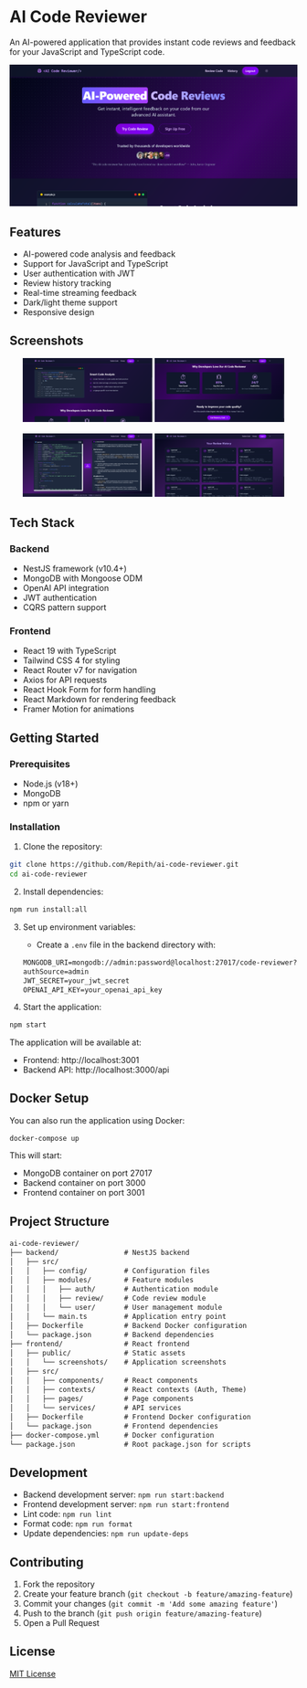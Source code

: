 # AI Code Reviewer

An AI-powered application that provides instant code reviews and feedback for your JavaScript and TypeScript code.

![AI Code Reviewer](frontend/public/screenshots/shot_1.png)

## Features

- AI-powered code analysis and feedback
- Support for JavaScript and TypeScript
- User authentication with JWT
- Review history tracking
- Real-time streaming feedback
- Dark/light theme support
- Responsive design

## Screenshots

<div align="center">
  <img src="frontend/public/screenshots/shot_2.png" alt="Code Review" width="45%" />
  <img src="frontend/public/screenshots/shot_3.png" alt="Review History" width="45%" />
</div>

<br/>

<div align="center">
  <img src="frontend/public/screenshots/shot_4.png" alt="Login Page" width="45%" />
  <img src="frontend/public/screenshots/shot_5.png" alt="Dark Mode" width="45%" />
</div>

## Tech Stack

### Backend
- NestJS framework (v10.4+)
- MongoDB with Mongoose ODM
- OpenAI API integration
- JWT authentication
- CQRS pattern support

### Frontend
- React 19 with TypeScript
- Tailwind CSS 4 for styling
- React Router v7 for navigation
- Axios for API requests
- React Hook Form for form handling
- React Markdown for rendering feedback
- Framer Motion for animations

## Getting Started

### Prerequisites
- Node.js (v18+)
- MongoDB
- npm or yarn

### Installation

1. Clone the repository:
```bash
git clone https://github.com/Repith/ai-code-reviewer.git
cd ai-code-reviewer
```

2. Install dependencies:
```bash
npm run install:all
```

3. Set up environment variables:
   - Create a `.env` file in the backend directory with:
   ```
   MONGODB_URI=mongodb://admin:password@localhost:27017/code-reviewer?authSource=admin
   JWT_SECRET=your_jwt_secret
   OPENAI_API_KEY=your_openai_api_key
   ```

4. Start the application:
```bash
npm start
```

The application will be available at:
- Frontend: http://localhost:3001
- Backend API: http://localhost:3000/api

## Docker Setup

You can also run the application using Docker:

```bash
docker-compose up
```

This will start:
- MongoDB container on port 27017
- Backend container on port 3000
- Frontend container on port 3001

## Project Structure

```
ai-code-reviewer/
├── backend/                # NestJS backend
│   ├── src/
│   │   ├── config/         # Configuration files
│   │   ├── modules/        # Feature modules
│   │   │   ├── auth/       # Authentication module
│   │   │   ├── review/     # Code review module
│   │   │   └── user/       # User management module
│   │   └── main.ts         # Application entry point
│   ├── Dockerfile          # Backend Docker configuration
│   └── package.json        # Backend dependencies
├── frontend/               # React frontend
│   ├── public/             # Static assets
│   │   └── screenshots/    # Application screenshots
│   ├── src/
│   │   ├── components/     # React components
│   │   ├── contexts/       # React contexts (Auth, Theme)
│   │   ├── pages/          # Page components
│   │   └── services/       # API services
│   ├── Dockerfile          # Frontend Docker configuration
│   └── package.json        # Frontend dependencies
├── docker-compose.yml      # Docker configuration
└── package.json            # Root package.json for scripts
```

## Development

- Backend development server: `npm run start:backend`
- Frontend development server: `npm run start:frontend`
- Lint code: `npm run lint`
- Format code: `npm run format`
- Update dependencies: `npm run update-deps`

## Contributing

1. Fork the repository
2. Create your feature branch (`git checkout -b feature/amazing-feature`)
3. Commit your changes (`git commit -m 'Add some amazing feature'`)
4. Push to the branch (`git push origin feature/amazing-feature`)
5. Open a Pull Request

## License

[MIT License](LICENSE)



